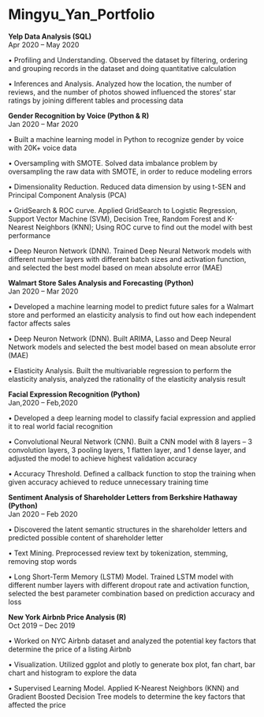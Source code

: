 # Mingyu_Yan_Portfolio

**Yelp Data Analysis (SQL)**                                                               
Apr 2020 – May 2020

•	Profiling and Understanding. Observed the dataset by filtering, ordering and grouping records in the dataset and doing quantitative calculation

•	Inferences and Analysis. Analyzed how the location, the number of reviews, and the number of photos showed influenced the stores’ star ratings by joining different tables and processing data

**Gender Recognition by Voice (Python & R)**                                                   
Jan 2020 – Mar 2020

•	Built a machine learning model in Python to recognize gender by voice with 20K+ voice data

•	Oversampling with SMOTE. Solved data imbalance problem by oversampling the raw data with SMOTE, in order to reduce modeling errors

•	Dimensionality Reduction. Reduced data dimension by using t-SEN and Principal Component Analysis (PCA)

•	GridSearch & ROC curve. Applied GridSearch to Logistic Regression, Support Vector Machine (SVM), Decision Tree, Random Forest and K-Nearest Neighbors (KNN); Using ROC curve to find out the model with best performance

•	Deep Neuron Network (DNN). Trained Deep Neural Network models with different number layers with different batch sizes and activation function, and selected the best model based on mean absolute error (MAE)

**Walmart Store Sales Analysis and Forecasting (Python)**                                        
Jan 2020 – Mar 2020

•	Developed a machine learning model to predict future sales for a Walmart store and performed an elasticity analysis to find out how each independent factor affects sales

•	Deep Neuron Network (DNN). Built ARIMA, Lasso and Deep Neural Network models and selected the best model based on mean absolute error (MAE)

•	Elasticity Analysis. Built the multivariable regression to perform the elasticity analysis, analyzed the rationality of the elasticity analysis result 

**Facial Expression Recognition (Python)**                                                     
Jan,2020 – Feb,2020

•	Developed a deep learning model to classify facial expression and applied it to real world facial recognition

•	Convolutional Neural Network (CNN). Built a CNN model with 8 layers – 3 convolution layers, 3 pooling layers, 1 flatten layer, and 1 dense layer, and adjusted the model to achieve highest validation accuracy

•	Accuracy Threshold. Defined a callback function to stop the training when given accuracy achieved to reduce unnecessary training time

**Sentiment Analysis of Shareholder Letters from Berkshire Hathaway (Python)**                      
Jan 2020 – Feb 2020

•	Discovered the latent semantic structures in the shareholder letters and predicted possible content of shareholder letter

•	Text Mining. Preprocessed review text by tokenization, stemming, removing stop words

•	Long Short-Term Memory (LSTM) Model. Trained LSTM model with different number layers with different dropout rate and activation function, selected the best parameter combination based on prediction accuracy and loss

**New York Airbnb Price Analysis (R)**                                                         
Oct 2019 – Dec 2019

•	Worked on NYC Airbnb dataset and analyzed the potential key factors that determine the price of a listing Airbnb

•	Visualization. Utilized ggplot and plotly to generate box plot, fan chart, bar chart and histogram to explore the data

•	Supervised Learning Model. Applied K-Nearest Neighbors (KNN) and Gradient Boosted Decision Tree models to determine the key factors that affected the price
